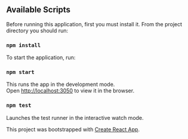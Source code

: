 
## Available Scripts

Before running this application, first you must install it.
From the project directory you should run:

### `npm install`

To start the application, run:

### `npm start`

This runs the app in the development mode.<br>
Open [http://localhost:3050](http://localhost:3050) to view it in the browser.

### `npm test`

Launches the test runner in the interactive watch mode.<br>


This project was bootstrapped with [Create React App](https://github.com/facebook/create-react-app).
